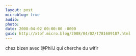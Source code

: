 ```yaml
---
layout: post
microblog: true
audio: 
photo: 
date: 2008-04-02 00:00:00 -0000
guid: http://xtof.micro.blog/2008/04/02/t781689187.html
---
```

chez bizen avec @PhilJ qui cherche du wifir
